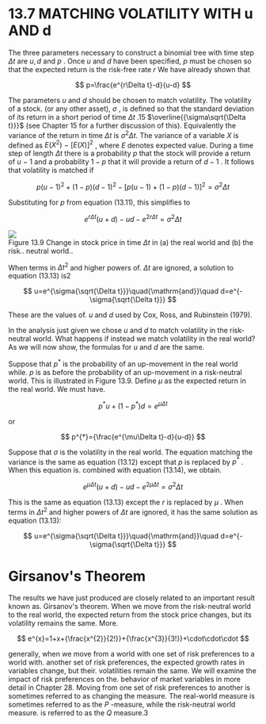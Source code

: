# 13.7 MATCHING VOLATILITY WITH u AND d  

The three parameters necessary to construct a binomial tree with time step $\Delta t$ are $u,d$ and $p$ . Once $u$ and $d$ have been specified, $p$ must be chosen so that the expected return is the risk-free rate $r$ We have already shown that  

$$
p=\frac{e^{r\Delta t}-d}{u-d}
$$  

The parameters $u$ and $d$ should be chosen to match volatility. The volatility of a stock. (or any other asset), $\sigma$ , is defined so that the standard deviation of its return in a short period of time $\Delta t$ .15 $\overline{{\sigma\sqrt{\Delta t}}}$ (see Chapter 15 for a further discussion of this). Equivalently the variance of the return in time $\Delta t$ is $\sigma^{2}\Delta t.$ The variance of a variable $X$ is defined as $E(X^{2})\:-\:[E(X)]^{2}$ , where $E$ denotes expected value. During a time step of length $\Delta t$ there is a probability $p$ that the stock will provide a return of $u\mathrm{~-~}1$ and a probability $1-p$ that it will provide a return of $d-1$ . It follows that volatility is matched if  

$$
p(u-1)^{2}+(1-p)(d-1)^{2}-[p(u-1)+(1-p)(d-1)]^{2}=\sigma^{2}\Delta t
$$  

Substituting for $p$ from equation (13.11), this simplifies to  

$$
e^{r\Delta t}(u+d)-u d-e^{2r\Delta t}=\sigma^{2}\Delta t
$$  

![](66262210d002192e3d453c2b7f5e0670a25d7fb3f6289ebb055a672f26af8c54.jpg)  
Figure 13.9 Change in stock price in time $\Delta t$ in (a) the real world and (b) the risk.. neutral world..  

When terms in $\Delta t^{2}$ and higher powers of. $\Delta t$ are ignored, a solution to equation (13.13) is2  

$$
u=e^{\sigma{\sqrt{\Delta t}}}\quad{\mathrm{and}}\quad d=e^{-\sigma{\sqrt{\Delta t}}}
$$  

These are the values of. $u$ and $d$ used by Cox, Ross, and Rubinstein (1979).  

In the analysis just given we chose $u$ and $d$ to match volatility in the risk-neutral world. What happens if instead we match volatility in the real world? As we will now show, the formulas for $u$ and $d$ are the same.  

Suppose that $p^{*}$ is the probability of an up-movement in the real world while. $p$ is as before the probability of an up-movement in a risk-neutral world. This is illustrated in Figure 13.9. Define $\mu$ as the expected return in the real world. We must have.  

$$
p^{*}u+(1-p^{*})d=e^{\mu\Delta t}
$$  

or  

$$
p^{*}={\frac{e^{\mu\Delta t}-d}{u-d}}
$$  

Suppose that $\sigma$ is the volatility in the real world. The equation matching the variance is the same as equation (13.12) except that $p$ is replaced by $p^{*}$ . When this equation is. combined with equation (13.14), we obtain.  

$$
e^{\mu\Delta t}(u+d)-u d-e^{2\mu\Delta t}=\sigma^{2}\Delta t
$$  

This is the same as equation (13.13) except the $r$ is replaced by $\mu$ . When terms in $\Delta t^{2}$ and higher powers of $\Delta t$ are ignored, it has the same solution as equation (13.13):  

$$
u=e^{\sigma{\sqrt{\Delta t}}}\quad{\mathrm{and}}\quad d=e^{-\sigma{\sqrt{\Delta t}}}
$$  

# Girsanov's Theorem  

The results we have just produced are closely related to an important result known as. Girsanov's theorem. When we move from the risk-neutral world to the real world, the expected return from the stock price changes, but its volatility remains the same. More.  

$$
e^{x}=1+x+{\frac{x^{2}}{2!}}+{\frac{x^{3}}{3!}}+\cdot\cdot\cdot
$$  

generally, when we move from a world with one set of risk preferences to a world with. another set of risk preferences, the expected growth rates in variables change, but their. volatilities remain the same. We will examine the impact of risk preferences on the. behavior of market variables in more detail in Chapter 28. Moving from one set of risk preferences to another is sometimes referred to as changing the measure. The real-world measure is sometimes referred to as the $P$ -measure, while the risk-neutral world measure. is referred to as the $Q$ measure.3  
